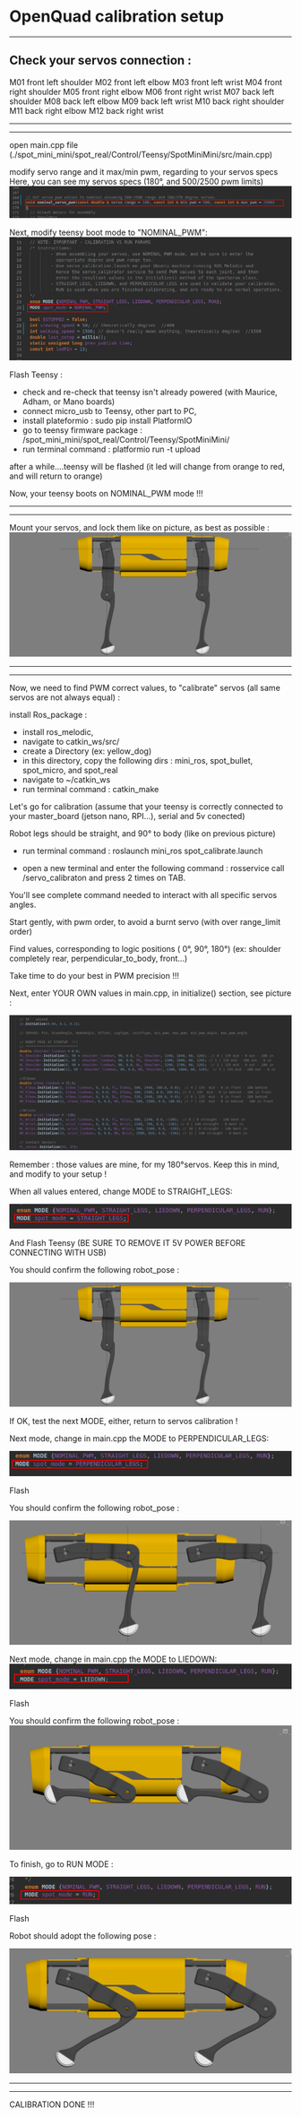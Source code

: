 # OpenQuad calibration setup
------------------

Check your servos connection :
------------------------------

M01 front left shoulder
M02 front left elbow
M03 front left wrist
M04 front right shoulder
M05 front right elbow
M06 front right wrist
M07 back left shoulder
M08 back left elbow
M09 back left wrist
M10 back right shoulder
M11 back right elbow
M12 back right wrist


------------------
------------------


open main.cpp file (./spot_mini_mini/spot_real/Control/Teensy/SpotMiniMini/src/main.cpp)

modify servo range and it max/min pwm, regarding to your servos specs
Here, you can see my servos specs (180°, and 500/2500 pwm limits)
![Alt text](/OpenQuad_V2/images/main_servo_specs.png?raw=true "Openquad")


Next, modify teensy boot mode to "NOMINAL_PWM": 
![Alt text](/OpenQuad_V2/images/main_nominal.png?raw=true "Openquad")


Flash Teensy :

- check and re-check that teensy isn't already powered (with Maurice, Adham, or Mano boards)
- connect micro_usb to Teensy, other part to PC,
- install plateformio : sudo pip install PlatformIO
- go to teensy firmware package : /spot_mini_mini/spot_real/Control/Teensy/SpotMiniMini/
- run terminal command : platformio run -t upload

after a while....teensy will be flashed (it led will change from orange to red, and will return to orange)

Now, your teensy boots on NOMINAL_PWM mode !!!

------------------
------------------

Mount your servos, and lock them like on picture, as best as possible :
![Alt text](/OpenQuad_V2/images/straight_pose.png?raw=true "Openquad")


------------------
------------------


Now, we need to find PWM correct values, to "calibrate" servos (all same servos are not always equal) :

install Ros_package :

- install ros_melodic,
- navigate to catkin_ws/src/
- create a Directory (ex: yellow_dog)
- in this directory, copy the following dirs : mini_ros, spot_bullet, spot_micro, and spot_real
- navigate to ~/catkin_ws
- run terminal command : catkin_make

Let's go for calibration (assume that your teensy is correctly connected to your master_board (jetson nano, RPI...), serial and 5v conected)

Robot legs should be straight, and 90° to body (like on previous picture)

- run terminal command : roslaunch mini_ros spot_calibrate.launch

- open a new terminal and enter the following command : rosservice call /servo_calibraton   and press 2 times on TAB.

You'll see complete command needed to interact with all specific servos angles.


Start gently, with pwm order, to avoid a burnt servo (with over range_limit order)

Find values, corresponding to logic positions ( 0°, 90°, 180°) (ex: shoulder completely rear, perpendicular_to_body, front...)

Take time to do your best in PWM precision !!!

Next, enter YOUR OWN values in main.cpp, in initialize() section, see picture :

![Alt text](/OpenQuad_V2/images/main_initialize.png?raw=true "Openquad")


Remember : those values are mine, for my 180°servos. Keep this in mind, and modify to your setup !

When all values entered, change MODE to STRAIGHT_LEGS:

![Alt text](/OpenQuad_V2/images/main_straight.png?raw=true "Openquad")

And Flash Teensy (BE SURE TO REMOVE IT 5V POWER  BEFORE CONNECTING WITH USB)

You should confirm the following robot_pose :

![Alt text](/OpenQuad_V2/images/straight_pose.png?raw=true "Openquad")

If OK, test the next MODE, either, return to servos calibration !


Next mode, change in main.cpp the MODE to PERPENDICULAR_LEGS:

![Alt text](/OpenQuad_V2/images/main_perpendicular.png?raw=true "Openquad")

Flash

You should confirm the following robot_pose :

![Alt text](/OpenQuad_V2/images/perpendicular_pose.png?raw=true "Openquad")



Next mode, change in main.cpp the MODE to LIEDOWN:
![Alt text](/OpenQuad_V2/images/main_liedown.png?raw=true "Openquad")

Flash

You should confirm the following robot_pose :
![Alt text](/OpenQuad_V2/images/liedown_pose.png?raw=true "Openquad")



To finish, go to RUN MODE :

![Alt text](/OpenQuad_V2/images/main_run.png?raw=true "Openquad")

Flash

Robot should adopt the following pose :

![Alt text](/OpenQuad_V2/images/run_pose.png?raw=true "Openquad")

------------------
------------------

CALIBRATION DONE !!!




